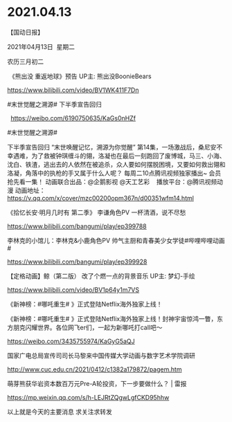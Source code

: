 ﻿#  2021.04.13
【国动日报】

2021年04月13日  星期二


农历三月初二


 《熊出没 重返地球》预告 UP主: 熊出没BoonieBears

https://www.bilibili.com/video/BV1WK411F7Dn




#末世觉醒之溯源# 下半季宣告回归

  https://weibo.com/6190750635/KaGs0nHZf


#末世觉醒之溯源#


下半季宣告回归
“末世唤醒记忆，溯源为你觉醒”
第14集，一场激战后，桑尼安不幸遇难，为了救被钟琪缠斗的翎，洛凝也在最后一刻跑回了废博城，马三、小海、沈白、铁渣，逃出去的人依然在被追杀，众人要如何摆脱困境，又要如何救出翎和洛凝，角落中的执枪的手又属于什么人呢？
每周二10点腾讯视频独家播出~
会员抢先看一集！
动画联合出品：@企鹅影视 @天工艺彩   
播放平台：@腾讯视频动漫
动画地址： https://v.qq.com/x/cover/mzc00200opm367n/d00351wfm14.html




《拾忆长安·明月几时有 第二季》 李谦角色PV 一杯清酒，说不尽愁 


https://www.bilibili.com/bangumi/play/ep399788




李林克的小馆儿：李林克&小鹿角色PV 帅气主厨和青春美少女学徒#哔哩哔哩动画#


https://www.bilibili.com/bangumi/play/ep399928







【定格动画】鲸（第二版） 改了个燃一点的背景音乐 UP主: 梦幻-手绘

https://www.bilibili.com/video/BV1p64y1m7VS




《新神榜：#哪吒重生# 》正式登陆Netflix海外独家上线！

《新神榜：#哪吒重生# 》正式登陆Netflix海外独家上线！封神宇宙惊鸿一瞥，东方朋克闪耀世界。各位网飞er们，一起为新哪吒打call吧～

https://weibo.com/3435755974/KaGyG5aQJ




国家广电总局宣传司司长马黎来中国传媒大学动画与数字艺术学院调研

http://www.cuc.edu.cn/2021/0412/c1382a179872/pagem.htm

萌芽熊获华岩资本数百万元Pre-A轮投资，下一步要做什么？ | 雷报


https://mp.weixin.qq.com/s/h-LEJRtZQgwLgfCKD95hhw

以上就是今天的主要消息
求关注求转发
















